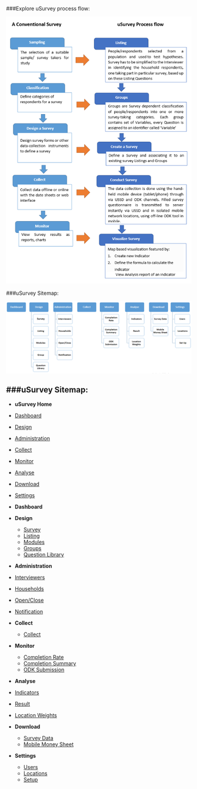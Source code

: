 
###Explore uSurvey process flow:

![uSurvey Flow](../screenshots/uSurvey_flow.png)


###uSurvey Sitemap:

![uSurvey Menu](https://github.com/madhavaramu/uSurvey/blob/uSurvey/screenshots/uSurvey_LOC.png)



###uSurvey Sitemap:
-----------
*  **uSurvey Home** 
  * [Dashboard](http://usurvey.unicefuganda.org/home/)
  * [Design]()
  * [Administration]()
  * [Collect]()
  * [Monitor]()
  * [Analyse]()
  * [Download]()
  * [Settings]()

*  **Dashboard**
   
*  **Design** 
   * [Survey](http://usurvey.unicefuganda.org/surveys/)
   * [Listing](#)
   * [Modules](http://usurvey.unicefuganda.org/modules/)
   * [Groups](http://usurvey.unicefuganda.org/groups/)
   * [Question Library](http://usurvey.unicefuganda.org/question_library/)

*  **Administration** 
  * [Interviewers](http://usurvey.unicefuganda.org/accounts/login/?next=/interviewers/)
  * [Households](http://usurvey.unicefuganda.org/households/)
  * [Open/Close](#)
  * [Notification](http://usurvey.unicefuganda.org/bulk_sms)

*  **Collect**
   * [Collect](#)

*  **Monitor**
   * [Completion Rate](http://usurvehttp://usurvey.unicefuganda.org/surveys/interviewers_completion/y.unicefuganda.org/surveys/completion/)
   * [Completion Summary](http://usurvey.unicefuganda.org/surveys/interviewers_completion/)
   * [ODK Submission](http://usurvey.unicefuganda.org/odk/aggregate/submission_list/)

*  **Analyse** 
  * [Indicators](http://usurvey.unicefuganda.org/indicators/)
  * [Result](#)
  * [Location Weights](http://usurvey.unicefuganda.org/locations/weights/)


*  **Download**
   * [Survey Data](http://usurvey.unicefuganda.org/aggregates/download_spreadsheet)
   * [Mobile Money Sheet](http://usurvey.unicefuganda.org/interviewer_report/)

*  **Settings**
   * [Users](http://usurvey.unicefuganda.org/users/)
   * [Locations](http://usurvey.unicefuganda.org/enumeration_area/)
   * [Setup](#)
